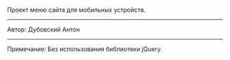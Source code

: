 Проект меню сайта для мобильных устройств.
____________________________________________________

Автор: Дубовский Антон
____________________________________________________

Примечание: Без использования библиотеки jQuery.